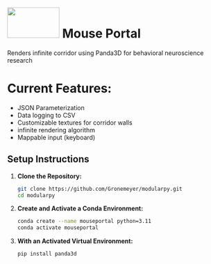 
# <img src="https://github.com/user-attachments/assets/3db5432d-7a35-40df-a91f-4387e241ee24" width="120" height="70"> Mouse Portal 


 Renders infinite corridor using Panda3D for behavioral neuroscience research

# Current Features:
- JSON Parameterization
- Data logging to CSV
- Customizable textures for corridor walls
- infinite rendering algorithm
- Mappable input (keyboard)

## Setup Instructions

1. **Clone the Repository:**

   ```bash
   git clone https://github.com/Gronemeyer/modularpy.git
   cd modularpy
   ```

2. **Create and Activate a Conda Environment:**

    ```bash
    conda create --name mouseportal python=3.11
    conda activate mouseportal
    ```
3. **With an Activated Virtual Environment:**

    ```bash
    pip install panda3d
    ```
